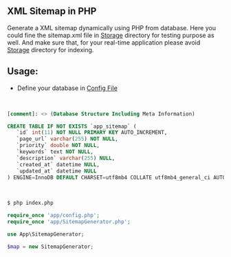 ## XML Sitemap in PHP

Generate a XML sitemap dynamically using PHP from database. Here you could fine the sitemap.xml file in [Storage](storage) directory for testing purpose as well. And make sure that, for your real-time application please avoid [Storage](storage) directory for indexing.


## Usage:

- Define your database in [Config File](app/config.php)

<br>

```sql
[comment]: <> (Database Structure Including Meta Information)

CREATE TABLE IF NOT EXISTS `app_sitemap` (
   `id` int(11) NOT NULL PRIMARY KEY AUTO_INCREMENT,
   `page_url` varchar(255) NOT NULL,
   `priority` double NOT NULL,
   `keywords` text NOT NULL,
   `description` varchar(255) NULL,
   `created_at` datetime NULL,
   `updated_at` datetime NULL
) ENGINE=InnoDB DEFAULT CHARSET=utf8mb4 COLLATE utf8mb4_general_ci AUTO_INCREMENT=1;
```
<br>

```bash
$ php index.php
```

```php
require_once 'app/config.php';
require_once 'app/SitemapGenerator.php';

use App\SitemapGenerator;

$map = new SitemapGenerator;
```
